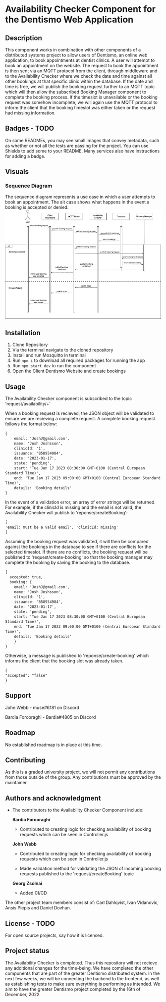 # Availability Checker Component for the Dentismo Web Application 

## Description
This component works in combination with other components of a distributed systems project to allow users of Dentismo, an online web application, to book appointments at dentist clinics. A user will attempt to book an appointment on the website. The request to book the appointment is then sent via an MQTT protocol from the client, through middleware and to the Availability Checker where we check the date and time against all other bookings at that specific clinic within the database. If the date and time is free, we will publish the booking request further to an MQTT topic which will then allow the subscribed Booking Manager component to complete the booking process. If the timeslot is unavailable or the booking request was somehow incomplete, we will again use the MQTT protocol to inform the client that the booking timeslot was either taken or the request had missing information. 

## Badges - TODO
On some READMEs, you may see small images that convey metadata, such as whether or not all the tests are passing for the project. You can use Shields to add some to your README. Many services also have instructions for adding a badge.

## Visuals
### Sequence Diagram
The sequence diagram represents a use case in which a user attempts to book an appointment. The alt case shows what happens in the event a booking is accepted or denied.
![sequenceDiagramAC.png](./sequenceDiagramAC.png)

## Installation
1. Clone Repository
2. Via the terminal navigate to the cloned repository
3. Install and run Mosquitto in terminal
4. Run ```npm i``` to download all required packages for running the app
5. Run ```npm start dev``` to run the component
6. Open the Client Dentismo Website and create bookings

## Usage
The Availability Checker component is subscribed to the topic 'request/availability/+'

When a booking request is recieved, the JSON object will be validated to ensure we are recieving a complete request.
A complete booking request follows the format below:

```
{
    email: 'JoshJ@gmail.com',
    name: 'Josh Joshsson',
    clinicId: '1',
    issuance: '858954984',
    date: '2023-01-17',
    state: 'pending',
    start: 'Tue Jan 17 2023 08:30:00 GMT+0100 (Central European Standard Time)',
    end: 'Tue Jan 17 2023 09:00:00 GMT+0100 (Central European Standard Time)',
    details: 'Booking details'
}
```

In the event of a validation error, an array of error strings will be returned. For example, if the clinicId is missing and the email is not valid, the Availability Checker will publish to 'reponse/createBooking':

```
[
'email: must be a valid email', 'clinicId: missing'
]
```

Assuming the booking request was validated, it will then be compared against the bookings in the database to see if there are conflicts for the selected timeslot. If there are no conflicts, the booking request will be published to 'request/create-booking' so that the booking manager may complete the booking by saving the booking to the database.

```
{
  accepted: true,
  booking: {
    email: 'JoshJ@gmail.com',
    name: 'Josh Joshsson',
    clinicId: '1',
    issuance: '858954984',
    date: '2023-01-17',
    state: 'pending',
    start: 'Tue Jan 17 2023 08:30:00 GMT+0100 (Central European Standard Time)',
    end: 'Tue Jan 17 2023 09:00:00 GMT+0100 (Central European Standard Time)',
    details: 'Booking details'
    }
}
```

Otherwise, a message is published to 'reponse/create-booking' which informs the client that the booking slot was already taken.

```
{
"accepted": "false"
}
```

## Support
John Webb - muse#6181 on Discord

Bardia Forooraghi - Bardia#4805 on Discord

## Roadmap
No established roadmap is in place at this time.

## Contributing
As this is a graded university project, we will not permit any contributions from those outside of the group.
Any contributions must be approved by the maintainer.

## Authors and acknowledgment
-   The contributors to the Availability Checker Component include:

    **Bardia Forooraghi**
    - Contributed to creating logic for checking availability of booking requests which can be seen in Controller.js

    **John Webb**
    - Contributed to creating logic for checking availability of booking requests which can be seen in Controller.js

    - Made validation method for validating the JSON of incoming booking requests published to the 'request/createBooking' topic

    **Georg Zsolnai**
    - Added CI/CD 

The other project team members consist of: Carl Dahlqvist, Ivan Vidanovic, Ansis Plepis and Daniel Dovhun. 

## License - TODO
For open source projects, say how it is licensed.

## Project status
The Availability Checker is completed. Thus this repository will not recieve any additional changes for the time-being. We have completed the other components that are part of the greater Dentismo distributed system. In the next few weeks, we will be connecting the backend to the frontend, as well as establishing tests to make sure everything is performing as intended. We aim to have the greater Dentismo project completed by the 16th of December, 2022. 
